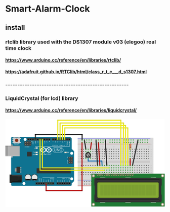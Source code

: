 # Smart-Alarm-Clock



## install
### rtclib library used with the DS1307 module v03 (elegoo) real time clock
#### https://www.arduino.cc/reference/en/libraries/rtclib/
#### https://adafruit.github.io/RTClib/html/class_r_t_c___d_s1307.html 
### ---------------------------------------------------
### LiquidCrystal (for lcd) library
#### https://www.arduino.cc/reference/en/libraries/liquidcrystal/ 
#### ![alt text](https://github.com/jsteyn135/Smart-Alarm-Clock/blob/30fca93536255daa57ff5a93cc77974508efa352/imgs/LCD_Base_bb_Fritz.png)

